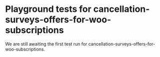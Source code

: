 # Playground tests for cancellation-surveys-offers-for-woo-subscriptions
We are still awaiting the first test run for cancellation-surveys-offers-for-woo-subscriptions.
